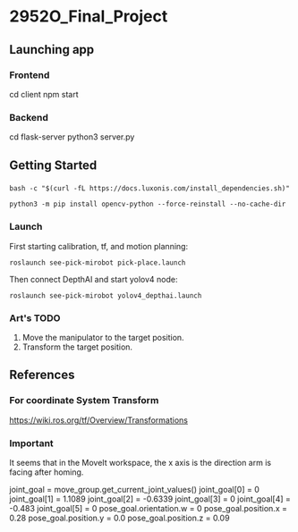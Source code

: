# 2952O_Final_Project

## Launching app

### Frontend

cd client
npm start

### Backend

cd flask-server
python3 server.py

## Getting Started
### 
```shell
bash -c "$(curl -fL https://docs.luxonis.com/install_dependencies.sh)"
```
```shell 
python3 -m pip install opencv-python --force-reinstall --no-cache-dir
```

### Launch

First starting calibration, tf, and motion planning:

```shell
roslaunch see-pick-mirobot pick-place.launch
```

Then connect DepthAI and start yolov4 node:

```shell
roslaunch see-pick-mirobot yolov4_depthai.launch
```

### Art's TODO

1. Move the manipulator to the target position.
2. Transform the target position.

## References

### For coordinate System Transform

<https://wiki.ros.org/tf/Overview/Transformations>

### Important

It seems that in the MoveIt workspace, the x axis is the direction arm is facing after homing.

joint_goal = move_group.get_current_joint_values()
joint_goal[0] = 0
joint_goal[1] = 1.1089
joint_goal[2] = -0.6339
joint_goal[3] = 0
joint_goal[4] = -0.483
joint_goal[5] = 0
pose_goal.orientation.w = 0
pose_goal.position.x = 0.28
pose_goal.position.y = 0.0
pose_goal.position.z = 0.09
